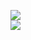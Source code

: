 [![](https://img.shields.io/badge/Made%20With-Github%20Spray-lightgrey.svg?style=for-the-badge&logo=github)](https://github.com/Annihil/github-spray#14093)  
[![](https://i.imgur.com/2DrTn0Z.gif)](https://github.com/Annihil/github-spray)